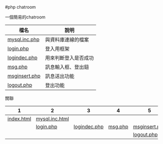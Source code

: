 #php chatroom

一個簡易的chatroom

|檔名                                        |說明                                         |
|--------------------------------------------|---------------------------------------------|
|[mysql.inc.php](conn/mysql.inc.php)         |與資料庫連線的檔案                           |
|[login.php](function/login.php)             |登入用框架                                   |
|[logindec.php](function/logindec.php)       |用來判斷登入是否成功                         |
|[msg.php](function/msg.php)                 |訊息輸入框、登出鈕                           |
|[msginsert.php](function/msginsert.php)     |訊息送出功能                                 |
|[logout.php](function/logout.php)           |登出功能                                     |




關聯

|1                                  |2                                           |3                                           |4                                           |5                                           |
|-----------------------------------|--------------------------------------------|--------------------------------------------|--------------------------------------------|--------------------------------------------|
|[index.html](index.html)           |[mysql.inc.html](conn/mysql.inc.php)        |                                            |                                            |                                            |
|                                   |[login.php](function/login.php)             |[logindec.php](function/logindec.php)       |[msg.php](function/msg.php)                 |[msginsert.php](function/msginsert.php)     |
|                                   |                                            |                                            |                                            |[logout.php](function/logout.php)           |
